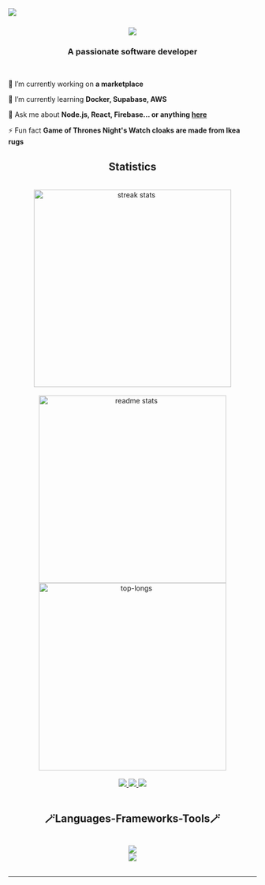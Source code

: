 <img text="capitalize text-xl" align="left" src="https://visitor-badge.laobi.icu/badge?page_id=rabby9898.rabby9898" />

<h1 align="center">
    <img src="https://readme-typing-svg.herokuapp.com?font=Fira+Code&weight=500&size=24&duration=2500&pause=100&color=2CD0FF&background=001F3F&center=true&vCenter=true&multiline=true&random=false&width=800&height=120&lines=Hi%2C+I'm+Md+Fajle+Rabby;---------------------------;%3C%3E+MERN+Stack+Developer+%3C%2F%3E" />
</h1>

<h3 align="center">A passionate software developer</h3>

<br/>

<div align="left">
 
 🔭 I’m currently working on **a marketplace**
 
 🌱 I’m currently learning **Docker, Supabase, AWS**

💬 Ask me about **Node.js, React, Firebase... or anything [here](https://github.com/salesp07/salesp07/issues)**

⚡ Fun fact **Game of Thrones Night's Watch cloaks are made from Ikea rugs**

 </div>

<h2 align="center"> Statistics </h2>
<br>
<div align=center>
  <img width=400 src="https://streak-stats.demolab.com?user=rabby9898&theme=react&mode=weekly" alt="streak stats"/>
    </div>
  <br/>
  <div align=center>
  <img width=380 src="https://github-readme-stats.vercel.app/api?username=rabby9898&show_icons=true&theme=dracula" alt="readme stats" />
  <img width=380 src="https://github-readme-stats.vercel.app/api?username=rabby9898&show_icons=true&theme=dracula" alt="top-longs" />
</div>


 
<br/>
 <div align="center"> 
  <a href="mailto:mdfajlerabby00@gmail.com">
    <img src="https://img.shields.io/badge/Gmail-333333?style=for-the-badge&logo=gmail&logoColor=red" />
  </a>
  <a href="https://linkedin.com/in/pedro-sales-muniz" target="_blank">
    <img src="https://img.shields.io/badge/LinkedIn-0077B5?style=for-the-badge&logo=linkedin&logoColor=white" target="_blank" />
  </a>
  <a href="https://fajle-rabby.netlify.app/" target="_blank">
     <img src="https://img.shields.io/badge/Portfolio-FF5722?style=for-the-badge&logo=todoist&logoColor=white" target="_blank" />
  </a>
</div>
<br/>

<h2 align="center"> 🪄Languages-Frameworks-Tools🪄 </h2>
<br/>
<div align="center">
    <img src="https://skillicons.dev/icons?i=html,css,bootstrap,mui,tailwind,javascript,react" /><br>
    <img src="https://skillicons.dev/icons?i=nodejs,express,firebase,mongodb,nextjs,vscode,github,figma,git" />
</div>

<br/>
<hr/>

